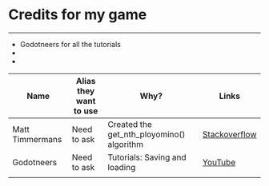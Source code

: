 # Credits for my game
---
- Godotneers for all the tutorials
- 
- 

| Name            | Alias they want to use | Why?                                      | Links                                                                    |
| --------------- | ---------------------- | ----------------------------------------- | ------------------------------------------------------------------------ |
| Matt Timmermans | Need to ask            | Created the get_nth_ployomino() algorithm | [Stackoverflow](https://stackoverflow.com/users/5483526/matt-timmermans) |
| Godotneers      | Need to ask            | Tutorials: Saving and loading             | [YouTube](https://www.youtube.com/@godotneers)                           |
|                 |                        |                                           |                                                                          |
